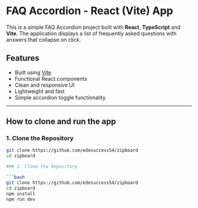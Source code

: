 # FAQ Accordion - React (Vite) App

This is a simple FAQ Accordion project built with **React**, **TypeScript** and **Vite**. The application displays a list of frequently asked questions with answers that collapse on click.

## Features

- Built using [Vite](https://vitejs.dev/)
- Functional React components
- Clean and responsive UI
- Lightweight and fast
- Simple accordion toggle functionality

---

## How to clone and run the app
### 1. Clone the Repository

```bash
git clone https://github.com/edesuccess54/zipboard
cd zipboard

### 1. Clone the Repository

```bash
git clone https://github.com/edesuccess54/zipboard
cd zipboard
npm install
npm run dev